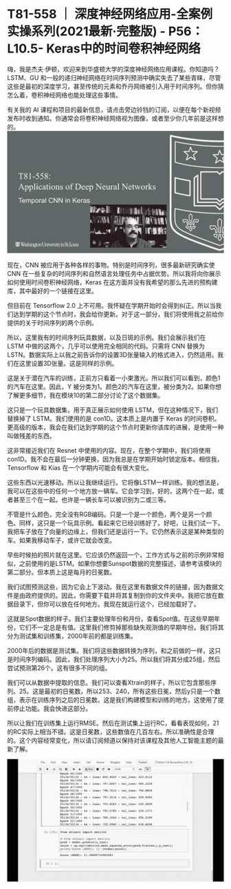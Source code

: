 # T81-558 ｜ 深度神经网络应用-全案例实操系列(2021最新·完整版) - P56：L10.5- Keras中的时间卷积神经网络 

嗨，我是杰夫·伊顿，欢迎来到华盛顿大学的深度神经网络应用课程。你知道吗？ LSTM、GU 和一般的递归神经网络在时间序列预测中确实失去了某些青睐，尽管这些是最初的深度学习，甚至传统的元素和乔丹网络被引入用于时间序列。但你猜怎么着，卷积神经网络也能处理这些事情。

有关我的 AI 课程和项目的最新信息，请点击旁边铃铛的订阅，以便在每个新视频发布时收到通知。你通常会将卷积神经网络视为图像，或者至少你几年前是这样想的。![](img/00724811073eaf12285e83eecc6afed0_1.png)

现在，CNN 被应用于各种各样的事物。特别是时间序列，很多最新研究确实使 CNN 在一些复杂的时间序列和自然语言处理任务中占据优势。所以我将向你展示如何使用时间卷积神经网络，Keras 在这方面并没有我希望的那么先进的预构建库，其中最好的一个链接在这里。

但目前在 Tensorflow 2.0 上不可用。我怀疑在学期开始时会得到纠正。所以当我们达到学期的这个节点时，我会给你更新。对于这一部分，我们将使用我之前给你提供的关于时间序列的两个示例。

所以，这里我有的时间序列玩具数据，以及日斑的示例。我们会展示我们在 LSTM 中做的这两个，几乎可以使用完全相同的代码。只需将 CNN 替换为 LSTN。数据实际上以我之前告诉你的设置3D张量输入的格式进入，仍然适用。我们在这里设置3D张量。这是同样的示例。

这是关于潜在汽车的训练，正前方只看着一小束激光。所以我们可以看到，颜色1的汽车在这里。因此，Y 被分类为1。颜色2的汽车在这里，被分类为2。如果你想了解更多细节，我在模块10的第二部分讨论了这个数据集。

这只是一个玩具数据集，用于真正展示如何使用 LSTM，但在这种情况下，我们替换掉了 LSTM。我们使用的是 con1D。这本质上是内置于 Keras 的时间卷积。更高级的版本，我会在我们达到学期的这个节点时更新你该库的进展，是使用一种叫做残差的东西。

这非常接近我们在 Resnet 中使用的内容。现在，在整个学期中，我们将使用 con1D。我不会在最后一分钟更换，因为我总是在学期开始时锁定版本。相信我，Tensorflow 和 Kias 在一个学期内可能会有很大变化。

这些东西以光速移动。所以让我继续运行。它将像LSTM一样训练。我的想法是，我可以在这些中的任何一个地方放一辆车。它会学习到，好的，这两个在一起，或者甚至三个在一起。也许是一辆长车可以被识别为二或三等。

不管是什么颜色，完全没有RGB编码。只是一个是一个颜色，两个是另一个颜色。同样，这只是一个玩具示例。看起来它已经训练好了。好吧，让我们试一下。我把车子放在了向量的边缘上，但我们还是运行一下。它仍然表示这是某种类型的车。如果我移动车子，或许它就会改变。

早些时候拍的照片就在这里。它应该仍然返回一个，工作方式与之前的示例非常相似，之前使用的是LSTM。如果你想要Sunspot数据的完整描述，请参考该模块的第二部分。但本质上这是每月的日冕数。

我们试图预测这些，因为它会上下波动。我在这里有数据文件的链接，因为数据文件是由政府提供的。因此，你需要下载并将其复制到你的文件夹中。我把它放在数据目录下，但你可以放在任何地方。我现在就运行这个，已经加载好了。

这就是Spot数据的样子。我们主要处理年份和月份，查看Spot值。在这些早期年份，它们不一定总是有值。这里我们修剪掉那些缺失观测值的早期年份。我们将其分为测试集和训练集，2000年前的都是训练集。

2000年后的数据是测试集。我们将这些数据转换为序列，和之前做的一样，这只是时间序列编码。因此，我们处理序列大小为25。所以我们将其分成25组，然后尝试预测第26个。这有很多不同的组。

我们可以从数据中提取的信息。我们可以查看Xtrain的样子，所以它包含那些序列。25。这是最初的日冕数，所以253、240，所有这些日冕，然后y只是一个数组，表示在训练序列之后的日冕数。这是我们构建模型和训练的地方。这使用了提前停止功能。我会快进这部分。

所以让我们在训练集上运行RMSE。然后在测试集上运行RC，看看表现如何，21的RC实际上相当不错。这是日冕数，这些数值在几百左右。所以准确性是合理的。这个内容经常变化，所以请订阅频道以保持对该课程及其他人工智能主题的最新了解。

![](img/00724811073eaf12285e83eecc6afed0_3.png)
